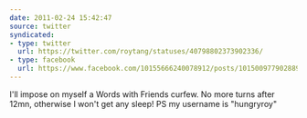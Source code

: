```yaml
---
date: 2011-02-24 15:42:47
source: twitter
syndicated:
- type: twitter
  url: https://twitter.com/roytang/statuses/40798802373902336/
- type: facebook
  url: https://www.facebook.com/10155666240078912/posts/10150097790288912
---
```


I'll impose on myself a Words with Friends curfew. No more turns after 12mn, otherwise I won't get any sleep! PS my username is "hungryroy"